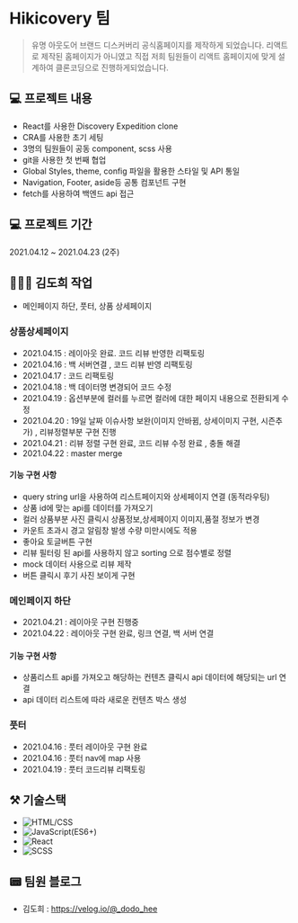 # Hikicovery 팀

> 유명 아웃도어 브랜드 디스커버리 공식홈페이지를 제작하게 되었습니다.
> 리액트로 제작된 홈페이지가 아니였고 직접 저희 팀원들이 리액트 홈페이지에 맞게
> 설계하여 클론코딩으로 진행하게되었습니다.

## 💻 프로젝트 내용

- React를 사용한 Discovery Expedition clone
- CRA를 사용한 초기 세팅
- 3명의 팀원들이 공동 component, scss 사용
- git을 사용한 첫 번째 협업
- Global Styles, theme, config 파일을 활용한 스타일 및 API 통일
- Navigation, Footer, aside등 공통 컴포넌트 구현
- fetch를 사용하여 백엔드 api 접근

## 💻 프로젝트 기간

2021.04.12 ~ 2021.04.23 (2주)

## 👩🏻‍💻 김도희 작업

- 메인페이지 하단, 풋터, 상품 상세페이지

### 상품상세페이지

- 2021.04.15 : 레이아웃 완료. 코드 리뷰 반영한 리팩토링
- 2021.04.16 : 백 서버연결 , 코드 리뷰 반영 리팩토링
- 2021.04.17 : 코드 리팩토링
- 2021.04.18 : 백 데이터명 변경되어 코드 수정
- 2021.04.19 : 옵션부분에 컬러를 누르면 컬러에 대한 페이지 내용으로 전환되게 수정
- 2021.04.20 : 19일 날짜 이슈사항 보완(이미지 안바뀜, 상세이미지 구현, 시즌추가) , 리뷰정렬부분 구현 진행
- 2021.04.21 : 리뷰 정렬 구현 완료, 코드 리뷰 수정 완료 , 충돌 해결
- 2021.04.22 : master merge

#### 기능 구현 사항

- query string url을 사용하여 리스트페이지와 상세페이지 연결 (동적라우팅)
- 상품 id에 맞는 api를 데이터를 가져오기
- 컬러 상품부분 사진 클릭시 상품정보,상세페이지 이미지,품절 정보가 변경
- 카운트 초과시 경고 알림창 발생 수량 미만시에도 적용
- 좋아요 토글버튼 구현
- 리뷰 필터링 된 api를 사용하지 않고 sorting 으로 점수별로 정렬
- mock 데이터 사용으로 리뷰 제작
- 버튼 클릭시 후기 사진 보이게 구현

### 메인페이지 하단

- 2021.04.21 : 레이아웃 구현 진행중
- 2021.04.22 : 레이아웃 구현 완료, 링크 연결, 백 서버 연결

#### 기능 구현 사항

- 상품리스트 api를 가져오고 해당하는 컨텐츠 클릭시 api 데이터에 해당되는 url 연결
- api 데이터 리스트에 따라 새로운 컨텐츠 박스 생성

### 풋터

- 2021.04.16 : 풋터 레이아웃 구현 완료
- 2021.04.16 : 풋터 nav에 map 사용
- 2021.04.19 : 풋터 코드리뷰 리팩토링

## ⚒ 기술스택

- ![HTML/CSS](https://img.shields.io/badge/-HTML/CSS-E44D26)
- ![JavaScript(ES6+)](<https://img.shields.io/badge/-JavaScript(ES6%2B)-F0DB4D>)
- ![React](https://img.shields.io/badge/-React-blue)
- ![SCSS](https://img.shields.io/badge/-SCSS-ff69b4)

## 📟 팀원 블로그

- 김도희 : https://velog.io/@_dodo_hee
